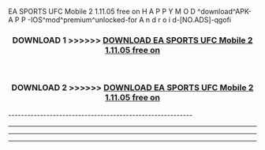  EA SPORTS UFC Mobile 2 1.11.05 free on    H A P P Y M O D ^download^APK- A P P -IOS^mod^premium^unlocked-for A n d r o i d-[NO.ADS]-qgofi



<div align="center">

<h3>DOWNLOAD 1 >>>>>> <a href="https://en-mod.web.app/?en= EA SPORTS UFC Mobile 2 1.11.05 free on   ">DOWNLOAD EA SPORTS UFC Mobile 2 1.11.05 free on    </a></h3><br>

<h3>DOWNLOAD 2 >>>>>> <a href="https://en-mod.web.app/?en= EA SPORTS UFC Mobile 2 1.11.05 free on   ">DOWNLOAD EA SPORTS UFC Mobile 2 1.11.05 free on    </a></h3>

</div>
----------------------------------------------------------

----------------------------------------------------------

----------------------------------------------------------

----------------------------------------------------------



